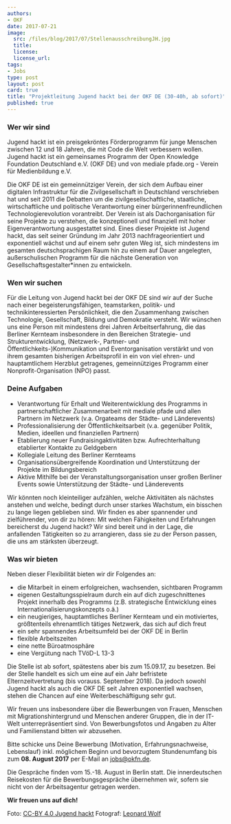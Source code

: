 ```yaml
---
authors:
- OKF
date: 2017-07-21
image:
  src: /files/blog/2017/07/StellenausschreibungJH.jpg
  title:
  license: 
  license_url: 
tags:
- Jobs
type: post
layout: post
card: true
title: "Projektleitung Jugend hackt bei der OKF DE (30-40h, ab sofort)"
published: true
---
```

    
### Wer wir sind
Jugend hackt ist ein preisgekröntes Förderprogramm für junge Menschen zwischen 12 und 18 Jahren, die mit Code die Welt verbessern wollen. Jugend hackt ist ein gemeinsames Programm der Open Knowledge Foundation Deutschland e.V. (OKF DE) und von mediale pfade.org - Verein für Medienbildung e.V. 

Die OKF DE ist ein gemeinnütziger Verein, der sich dem Aufbau einer digitalen Infrastruktur für die Zivilgesellschaft in Deutschland verschrieben hat und seit 2011 die Debatten um die zivilgesellschaftliche, staatliche, wirtschaftliche und politische Verantwortung einer bürgerinnenfreundlichen Technologierevolution vorantreibt. Der Verein ist als Dachorganisation für seine Projekte zu verstehen, die konzeptionell und finanziell mit hoher Eigenverantwortung ausgestattet sind. Eines dieser Projekte ist Jugend hackt, das seit seiner Gründung im Jahr 2013 nachfrageorientiert und exponentiell wächst und auf einem sehr guten Weg ist, sich mindestens im gesamten deutschsprachigen Raum hin zu einem auf Dauer angelegten, außerschulischen Programm für die nächste Generation von Gesellschaftsgestalter*innen zu entwickeln.

### Wen wir suchen
Für die Leitung von Jugend hackt bei der OKF DE sind wir auf der Suche nach einer begeisterungsfähigen, teamstarken, politik- und technikinteressierten Persönlichkeit, die den Zusammenhang zwischen Technologie, Gesellschaft, Bildung und Demokratie versteht. Wir wünschen uns eine Person mit mindestens drei Jahren Arbeitserfahrung, die das Berliner Kernteam insbesondere in den Bereichen Strategie- und Strukturentwicklung, (Netzwerk-, Partner- und Öffentlichkeits-)Kommunikation und Eventorganisation verstärkt und von ihrem gesamten bisherigen Arbeitsprofil in ein von viel ehren- und hauptamtlichem Herzblut getragenes, gemeinnütziges Programm einer Nonprofit-Organisation (NPO) passt. 

### Deine Aufgaben
* Verantwortung für Erhalt und Weiterentwicklung des Programms in partnerschaftlicher Zusammenarbeit mit mediale pfade und allen Partnern im Netzwerk (v.a. Orgateams der Städte- und Länderevents)
* Professionalisierung der Öffentlichkeitsarbeit (v.a. gegenüber Politik, Medien, ideellen und finanziellen Partnern)
* Etablierung neuer Fundraisingaktivitäten bzw. Aufrechterhaltung etablierter Kontakte zu Geldgebern
* Kollegiale Leitung des Berliner Kernteams
* Organisationsübergreifende Koordination und Unterstützung der Projekte im Bildungsbereich
* Aktive Mithilfe bei der Veranstaltungsorganisation unser großen Berliner Events sowie Unterstützung der Städte- und Länderevents

Wir könnten noch kleinteiliger aufzählen, welche Aktivitäten als nächstes anstehen und welche, bedingt durch unser starkes Wachstum, ein bisschen zu lange liegen geblieben sind. Wir finden es aber spannender und zielführender, von dir zu hören: Mit welchen Fähigkeiten und Erfahrungen bereicherst du Jugend hackt? Wir sind bereit und in der Lage, die anfallenden Tätigkeiten so zu arrangieren, dass sie zu der Person passen, die uns am stärksten überzeugt. 

### Was wir bieten
Neben dieser Flexibilität bieten wir dir Folgendes an:
 
* die Mitarbeit in einem erfolgreichen, wachsenden, sichtbaren Programm
* eigenen Gestaltungsspielraum durch ein auf dich zugeschnittenes Projekt innerhalb des Programms (z.B. strategische Entwicklung eines Internationalisierungskonzepts o.ä.)
* ein neugieriges, hauptamtliches Berliner Kernteam und ein motiviertes, größtenteils ehrenamtlich tätiges Netzwerk, das sich auf dich freut
* ein sehr spannendes Arbeitsumfeld bei der OKF DE in Berlin
* flexible Arbeitszeiten
* eine nette Büroatmosphäre
* eine Vergütung nach TVöD-L 13-3

Die Stelle ist ab sofort, spätestens aber bis zum 15.09.17, zu besetzen. Bei der Stelle handelt es sich um eine auf ein Jahr befristete Elternzeitvertretung (bis vorauss. September 2018). Da jedoch sowohl Jugend hackt als auch die OKF DE seit Jahren exponentiell wachsen, stehen die Chancen auf eine Weiterbeschäftigung sehr gut. 

Wir freuen uns insbesondere über die Bewerbungen von Frauen, Menschen mit Migrationshintergrund und Menschen anderer Gruppen, die in der IT-Welt unterrepräsentiert sind. Von Bewerbungsfotos und Angaben zu Alter und Familienstand bitten wir abzusehen.
 
Bitte schicke uns Deine Bewerbung (Motivation, Erfahrungsnachweise, Lebenslauf) inkl. möglichem Beginn und bevorzugtem Stundenumfang bis zum **08. August 2017** per E-Mail an <a href="mailto:jobs@okfn.de">jobs@okfn.de</a>. 

Die Gespräche finden vom 15.-18. August in Berlin statt. Die innerdeutschen Reisekosten für die Bewerbungsgespräche übernehmen wir, sofern sie nicht von der Arbeitsagentur getragen werden. 

**Wir freuen uns auf dich!**

Foto: <a href="https://creativecommons.org/licenses/by/4.0/">CC-BY 4.0 Jugend hackt</a> Fotograf: <a href="https://www.flickr.com/photos/okfde/30304323621/in/album-72157675154604846/">Leonard Wolf</a>
